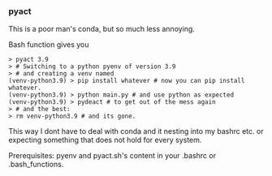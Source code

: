 ### pyact
This is a poor man's conda, but so much less annoying. 

Bash function gives you 
```
> pyact 3.9
> # Switching to a python pyenv of version 3.9
> # and creating a venv named 
(venv-python3.9) > pip install whatever # now you can pip install whatever.
(venv-python3.9) > python main.py # and use python as expected
(venv-python3.9) > pydeact # to get out of the mess again
> # and the best:
> rm venv-python3.9 # and its gone.
```
This way I dont have to deal with conda and it nesting into my bashrc etc. or expecting something that does not hold for every system.

Prerequisites: 
pyenv and
pyact.sh's content in your .bashrc or .bash_functions.
